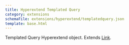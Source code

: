 ```yaml
---
title: Hyperextend Templated Query
category: extensions
schemaFile: extensions/hyperextend/templatedquery.json
template: base.html
---
```


Templated Query Hyperextend object. Extends [Link](/extensions/hyperextend/link).